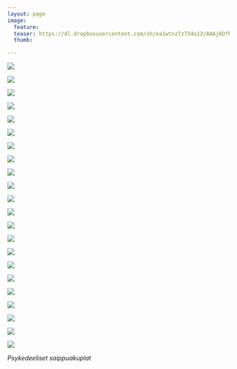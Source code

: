```yaml
---
layout: page
image:
  feature:
  teaser: https://dl.dropboxusercontent.com/sh/ea1wtnz7z734o12/AAAj6OfNigiWV11L6Xv4kLO0a/abstraktit-muut/1/DS47602_4-245px.jpg
  thumb:

---
```


[![](https://dl.dropboxusercontent.com/sh/ea1wtnz7z734o12/AABEokPmlPtbKNhA-fKU64CIa/abstraktit-muut/1/DS47603_3-800px.jpg)](https://dl.dropboxusercontent.com/sh/ea1wtnz7z734o12/AABzz5p52fCkYmIUmDf4zmsUa/abstraktit-muut/1/DS47603_3.jpg)

[![](https://dl.dropboxusercontent.com/sh/ea1wtnz7z734o12/AADdYfhB5ObXDsMmCnaKtQEAa/abstraktit-muut/1/DS47599_2-800px.jpg)](https://dl.dropboxusercontent.com/sh/ea1wtnz7z734o12/AADHvG2AyjNcO8YTwhXaDExCa/abstraktit-muut/1/DS47599_2.jpg)

[![](https://dl.dropboxusercontent.com/sh/ea1wtnz7z734o12/AACoZ1llyAlyckwBEjkBqWe3a/abstraktit-muut/1/DS47602_5-800px.jpg)](https://dl.dropboxusercontent.com/sh/ea1wtnz7z734o12/AAAqA01ol5JIOfMc0AJ3qf21a/abstraktit-muut/1/DS47602_5.jpg)

[![](https://dl.dropboxusercontent.com/sh/ea1wtnz7z734o12/AAAaeDZZaMyZ44D2ZB5XVUBAa/abstraktit-muut/1/DS47602_1-800px.jpg)](https://dl.dropboxusercontent.com/sh/ea1wtnz7z734o12/AAAmW7WuUWzWJVN99jKaLqtFa/abstraktit-muut/1/DS47602_1.jpg)

[![](https://dl.dropboxusercontent.com/sh/ea1wtnz7z734o12/AADfyOml6q17Nd27g2AKD_5ka/abstraktit-muut/1/DS47603-800px.jpg)](https://dl.dropboxusercontent.com/sh/ea1wtnz7z734o12/AADjc3PAEFGSvhAJSFBM6d4Ea/abstraktit-muut/1/DS47603.jpg)

[![](https://dl.dropboxusercontent.com/sh/ea1wtnz7z734o12/AAANrpGR4QBPHLNvi-vYK_Xoa/abstraktit-muut/1/DS47599_3-800px.jpg)](https://dl.dropboxusercontent.com/sh/ea1wtnz7z734o12/AADTInjXy4HhtvyKBM0FZPFla/abstraktit-muut/1/DS47599_3.jpg)

[![](https://dl.dropboxusercontent.com/sh/ea1wtnz7z734o12/AACPU0luIsoStB_nFwatKKfwa/abstraktit-muut/1/DS47602_4-800px.jpg)](https://dl.dropboxusercontent.com/sh/ea1wtnz7z734o12/AABmfR4bX0bnBrVMs4g-i-Ysa/abstraktit-muut/1/DS47602_4.jpg)

[![](https://dl.dropboxusercontent.com/sh/ea1wtnz7z734o12/AADl6t_GBLBjqwYZkURV20LNa/abstraktit-muut/1/DS47601_1-800px.jpg)](https://dl.dropboxusercontent.com/sh/ea1wtnz7z734o12/AABW4Gipu_AmWgMaZe6mrmKva/abstraktit-muut/1/DS47601_1.jpg)

[![](https://dl.dropboxusercontent.com/sh/ea1wtnz7z734o12/AADNiwKDDXRNdUf8NLJkWjCpa/abstraktit-muut/1/DS47530_-800px.jpg)](https://dl.dropboxusercontent.com/sh/ea1wtnz7z734o12/AAAKDXpcH6mEBfeFlPnrFK3la/abstraktit-muut/1/DS47530_.jpg)

[![](https://dl.dropboxusercontent.com/sh/ea1wtnz7z734o12/AABdln1TR2tS2wXmKafWLakRa/abstraktit-muut/1/DS47530-800px.jpg)](https://dl.dropboxusercontent.com/sh/ea1wtnz7z734o12/AADFKFLThmvJWtGQbm8SIGY_a/abstraktit-muut/1/DS47530.jpg)

[![](https://dl.dropboxusercontent.com/sh/ea1wtnz7z734o12/AADBU_HILGLSZcYklFUGJ3uha/abstraktit-muut/1/DS47532_1-800px.jpg)](https://dl.dropboxusercontent.com/sh/ea1wtnz7z734o12/AACYUKtpsBJ_h8j8VVSsPKXqa/abstraktit-muut/1/DS47532_1.jpg)

[![](https://dl.dropboxusercontent.com/sh/ea1wtnz7z734o12/AADuUs0Kt9MzgHOwJTHlU41Ja/abstraktit-muut/1/DS47532_2-800px.jpg)](https://dl.dropboxusercontent.com/sh/ea1wtnz7z734o12/AAAGOXLoTmoncpJADjSr3Xvua/abstraktit-muut/1/DS47532_2.jpg)

[![](https://dl.dropboxusercontent.com/sh/ea1wtnz7z734o12/AACYyJ7DNhsd3IhYz2eQhd_ea/abstraktit-muut/1/DS47537_1-800px.jpg)](https://dl.dropboxusercontent.com/sh/ea1wtnz7z734o12/AAAln3ao43dcUj6F88RD8pOra/abstraktit-muut/1/DS47537_1.jpg)

[![](https://dl.dropboxusercontent.com/sh/ea1wtnz7z734o12/AAAi-4yMSVwfMotHUA6gejFPa/abstraktit-muut/1/DS47537_-800px.jpg)](https://dl.dropboxusercontent.com/sh/ea1wtnz7z734o12/AABwXCKSrhZ4z2S_BlRvJZrla/abstraktit-muut/1/DS47537_.jpg)

[![](https://dl.dropboxusercontent.com/sh/ea1wtnz7z734o12/AAB-Pp2PRxbOUBb5ENV5IgEXa/abstraktit-muut/1/DS47629-800px.jpg)](https://dl.dropboxusercontent.com/sh/ea1wtnz7z734o12/AABlLbkdyEDIhwUPBD8J-fXAa/abstraktit-muut/1/DS47629.jpg)

[![](https://dl.dropboxusercontent.com/sh/ea1wtnz7z734o12/AADMgKXqGyJQdfuH6sl5gEXLa/abstraktit-muut/1/DS47626_-800px.jpg)](https://dl.dropboxusercontent.com/sh/ea1wtnz7z734o12/AACg5jrUpBQaGZsG21MPWcL4a/abstraktit-muut/1/DS47626_.jpg)

[![](https://dl.dropboxusercontent.com/sh/ea1wtnz7z734o12/AACAzk-wDS7zmak_0eXXwevQa/abstraktit-muut/1/DS47631_3-800px.jpg)](https://dl.dropboxusercontent.com/sh/ea1wtnz7z734o12/AAA3TdstJw3DC_V_VnGgCXUNa/abstraktit-muut/1/DS47631_3.jpg)

[![](https://dl.dropboxusercontent.com/sh/ea1wtnz7z734o12/AAC8CjbZOR1KLK8MfEhH2WTXa/abstraktit-muut/1/DS47629_-800px.jpg)](https://dl.dropboxusercontent.com/sh/ea1wtnz7z734o12/AABykhGTEXImXEJQ0rsaLQcpa/abstraktit-muut/1/DS47629_.jpg)

[![](https://dl.dropboxusercontent.com/sh/ea1wtnz7z734o12/AABD8bK-CBsFpMJX5UbbR3mca/abstraktit-muut/1/DS47631-800px.jpg)](https://dl.dropboxusercontent.com/sh/ea1wtnz7z734o12/AACLwTdmHHfvWXI8hsCmd4UDa/abstraktit-muut/1/DS47631.jpg)

[![](https://dl.dropboxusercontent.com/sh/ea1wtnz7z734o12/AAC79M48BlgdeAMuq-V7qp1na/abstraktit-muut/1/DS47634_3-800px.jpg)](https://dl.dropboxusercontent.com/sh/ea1wtnz7z734o12/AAB5r3jQ8JeKB8PCbiWoF3W-a/abstraktit-muut/1/DS47634_3.jpg)

[![](https://dl.dropboxusercontent.com/sh/ea1wtnz7z734o12/AABN5l21gRidWGcSbjG0ZpsGa/abstraktit-muut/1/DS47634_2-800px.jpg)](https://dl.dropboxusercontent.com/sh/ea1wtnz7z734o12/AABrUOBMTmi92-QU-zp85PRga/abstraktit-muut/1/DS47634_2.jpg)

[![](https://dl.dropboxusercontent.com/sh/ea1wtnz7z734o12/AAD2KM8OAwiTJtq2OtoB8MMSa/abstraktit-muut/1/DS47634_1-800px.jpg)](https://dl.dropboxusercontent.com/sh/ea1wtnz7z734o12/AABmlijq4mLtYMBi1_z5WnINa/abstraktit-muut/1/DS47634_1.jpg)

*Psykedeeliset saippuakuplat*
